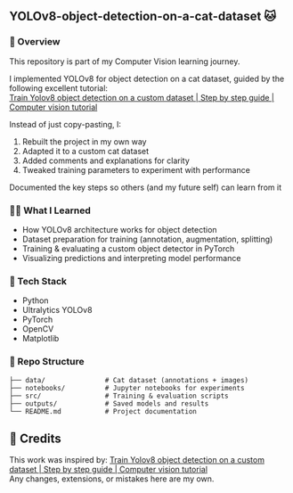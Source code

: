 ## YOLOv8-object-detection-on-a-cat-dataset 🐱

### 📌 Overview

This repository is part of my Computer Vision learning journey.

I implemented YOLOv8 for object detection on a cat dataset, guided by the following excellent tutorial: <br />
[Train Yolov8 object detection on a custom dataset | Step by step guide | Computer vision tutorial](https://www.youtube.com/watch?v=m9fH9OWn8YM&list=PLb49csYFtO2HGELdc-RLRCNVNy0g2UMwc&index=3&ab_channel=Computervisionengineer)

Instead of just copy-pasting, I:
1. Rebuilt the project in my own way
2. Adapted it to a custom cat dataset
3. Added comments and explanations for clarity
4. Tweaked training parameters to experiment with performance

Documented the key steps so others (and my future self) can learn from it

### 🧑‍💻 What I Learned

- How YOLOv8 architecture works for object detection <br />
- Dataset preparation for training (annotation, augmentation, splitting) <br />
- Training & evaluating a custom object detector in PyTorch <br />
- Visualizing predictions and interpreting model performance

### 🔧 Tech Stack
- Python
- Ultralytics YOLOv8
- PyTorch
- OpenCV
- Matplotlib

### 📂 Repo Structure

```
├── data/               # Cat dataset (annotations + images)
├── notebooks/          # Jupyter notebooks for experiments
├── src/                # Training & evaluation scripts
├── outputs/            # Saved models and results
└── README.md           # Project documentation
```

## 🙏 Credits

This work was inspired by: [Train Yolov8 object detection on a custom dataset | Step by step guide | Computer vision tutorial](https://www.youtube.com/watch?v=m9fH9OWn8YM&list=PLb49csYFtO2HGELdc-RLRCNVNy0g2UMwc&index=3&ab_channel=Computervisionengineer)  <br />
Any changes, extensions, or mistakes here are my own.
